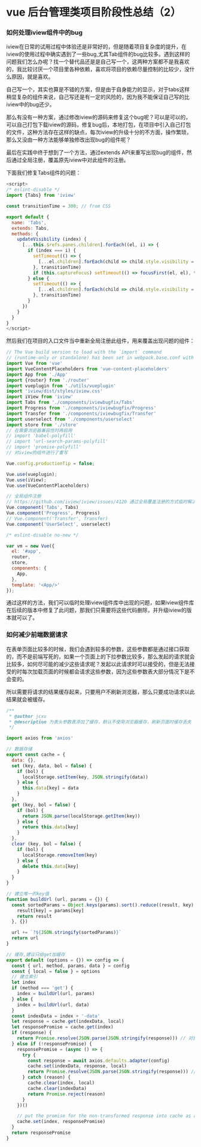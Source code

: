 # vue 后台管理类项目阶段性总结（2）

### 如何处理iview组件中的bug

iview在日常的试用过程中体验还是非常好的，但是随着项目复杂度的提升，在iview的使用过程中确实遇到了一些bug,尤其Tab组件的bug比较多。遇到这样的问题我们怎么办呢？找一个替代品还是是自己写一个，这两种方案都不是我喜欢的，我比较讨厌一个项目里各种依赖，喜欢将项目的依赖尽量控制的比较少，没什么原因，就是喜欢。

自己写一个，其实也算是不错的方案，但是由于自身能力的显示，对于tabs这样稍显复杂的组件来说，自己写还是有一定的风险的，因为我不能保证自己写的比iview中的bug还少。

那么有没有一种方案，通过修改iview的源码来修复这个bug呢？可以是可以的，可以自己打包下载iview的源码，修复bug后，本地打包，在项目中引入自己打包的文件，这种方法存在这样的缺点，每次iview的升级十分的不方面，操作繁琐，那么又没由一种方法能够单独修改出现bug的组件呢？

最后在实践中终于想到了一个方法，通过extends API来重写出现bug的组件，然后通过全局注册，覆盖原先iview中对此组件的注册。

下面我们修复Tabs组件的问题：

```javascript
<script>
/* eslint-disable */
import {Tabs} from 'iview'

const transitionTime = 300; // from CSS

export default {
  name: 'Tabs',
  extends: Tabs,
  methods: {
    updateVisibility (index) {
      [...this.$refs.panes.children].forEach((el, i) => {
        if (index === i) {
          setTimeout(() => {
            [...el.children].forEach(child => child.style.visibility = 'visible');
          }, transitionTime)
          if (this.captureFocus) setTimeout(() => focusFirst(el, el), transitionTime);
        } else {
          setTimeout(() => {
            [...el.children].forEach(child => child.style.visibility = 'hidden');
          }, transitionTime)
        }
      })
    }
  }
}
</script>
```

然后我们在项目的入口文件当中重新全局注册此组件，用来覆盖出现问题的组件：

```javascript
// The Vue build version to load with the `import` command
// (runtime-only or standalone) has been set in webpack.base.conf with an alias.
import Vue from 'vue'
import VueContentPlaceholders from 'vue-content-placeholders'
import App from './App'
import {router} from './router'
import vueplugin from './utils/vueplugin'
import 'iview/dist/styles/iview.css'
import iView from 'iview'
import Tabs from './components/iviewbugfix/Tabs'
import Progress from './components/iviewbugfix/Progress'
import Transfer from './components/iviewbugfix/Transfer'
import userselect from './components/userselect'
import store from './store'
// 在需要浏览器兼容性时再启用
// import 'babel-polyfill'
// import 'url-search-params-polyfill'
// import 'promise-polyfill'
// 对iview的组件进行了重写

Vue.config.productionTip = false;

Vue.use(vueplugin);
Vue.use(iView);
Vue.use(VueContentPlaceholders)

// 全局组件注册
// https://github.com/iview/iview/issues/4120 通过全局覆盖注册的方式临时解决此问题，后期可以通过版本升级解决此问题
Vue.component('Tabs', Tabs)
Vue.component('Progress', Progress)
// Vue.component('Transfer', Transfer)
Vue.component('UserSelect', userselect)

/* eslint-disable no-new */

var vm = new Vue({
  el: '#app',
  router,
  store,
  components: {
    App,
  },
  template: '<App/>'
});

```
通过这样的方法，我们可以临时处理iview组件库中出现的问题，如果iview组件库在后续的版本中修复了此问题，那我们只需要将这些代码删除，并升级iview的版本就可以了。

### 如何减少前端数据请求

在表单页面比较多的时候，我们会遇到较多的参数，这些参数都是通过接口获取的，而不是前端写死的，如果一个页面上的下拉参数比较多，那么发起的请求就会比较多，如何尽可能的减少这些请求呢？发起以此请求时可以接受的，但是无法接受的时每次加载页面的时候都会请求这些参数，因为这些参数表大部分情况下是不会变的。

所以需要将请求的结果缓存起来，只要用户不刷新浏览器，那么只要成功请求以此结果就会被缓存。

```javascript
/**
 * @author jcxu
 * @description 为表头参数表添加了缓存，默认不使用浏览器缓存，刷新页面时缓存丢失
 */

import axios from 'axios'

// 数据存储
export const cache = {
  data: {},
  set (key, data, bol = false) {
    if (bol) {
      localStorage.setItem(key, JSON.stringify(data))
    } else {
      this.data[key] = data
    }
  },
  get (key, bol = false) {
    if (bol) {
      return JSON.parse(localStorage.getItem(key))
    } else {
      return this.data[key]
    }
  },
  clear (key, bol = false) {
    if (bol) {
      localStorage.removeItem(key)
    } else {
      delete this.data[key]
    }
  }
}

// 建立唯一的key值
function buildUrl (url, params = {}) {
  const sortedParams = Object.keys(params).sort().reduce((result, key) => {
    result[key] = params[key]
    return result
  }, {})

  url += `?${JSON.stringify(sortedParams)}`
  return url
}

// 缓存,建议只给get加缓存
export default (options = {}) => config => {
  const { url, method, params, data } = config
  const { local = false } = options
  // 建立索引
  let index
  if (method === 'get') {
    index = buildUrl(url, params)
  } else {
    index = buildUrl(url, data)
  }
  const indexData = index + '-data'
  let response = cache.get(indexData, local)
  let responsePromise = cache.get(index)
  if (response) {
    return Promise.resolve(JSON.parse(JSON.stringify(response))) // 对象是引用，为了防止污染数据源
  } else if (!responsePromise) {
    responsePromise = (async () => {
      try {
        const response = await axios.defaults.adapter(config)
        cache.set(indexData, response, local)
        return Promise.resolve(JSON.parse(JSON.stringify(response))) // 同时发送多次一样的请求，没办法防止污染数据源，只有业务中去实现
      } catch (reason) {
        cache.clear(index, local)
        cache.clear(indexData)
        return Promise.reject(reason)
      }
    })()

    // put the promise for the non-transformed response into cache as a placeholder
    cache.set(index, responsePromise)
  }
  return responsePromise
}

```

